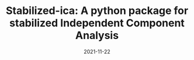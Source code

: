 ---
title: "Stabilized-ica: A python package for stabilized Independent Component Analysis"
collection: talks
type: "Contributed talk"
permalink: /talks/2021-11-22-talk-toulouse
venue: "3IA Doctoral Workshop"
date: 2021-11-22
location: "Toulouse, France"
link: 'https://aniti.univ-toulouse.fr/en/2021/12/06/retour-sur-le-workshop-des-doctorants-inter-3ia/'
---